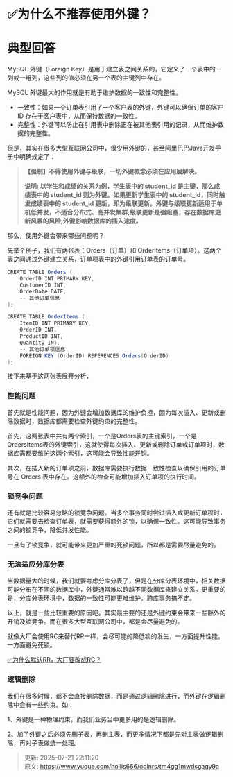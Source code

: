 # ✅为什么不推荐使用外键？

# 典型回答


MySQL 外键（Foreign Key）是用于建立表之间关系的，它定义了一个表中的一列或一组列，这些列的值必须在另一个表的主键列中存在。



MySQL 外键最大的作用就是有助于维护数据的一致性和完整性。



+ 一致性：如果一个订单表引用了一个客户表的外键，外键可以确保订单的客户 ID 存在于客户表中，从而保持数据的一致性。
+ 完整性：外键可以防止在引用表中删除正在被其他表引用的记录，从而维护数据的完整性。



但是，其实在很多大型互联网公司中，很少用外键的，甚至阿里巴巴Java开发手册中明确规定了：



> **<font style="color:rgb(99, 99, 99);">【强制】不得使用外键与级联，一切外键概念必须在应用层解决。</font>**
>
> **<font style="color:rgb(99, 99, 99);"></font>**
>
> **<font style="color:rgb(99, 99, 99);">  说明: 以学生和成绩的关系为例，学生表中的 student_id 是主键，那么成绩表中的 student_id 则为外键。如果更新学生表中的 student_id，同时触发成绩表中的 student_id 更新，即为级联更新。外键与级联更新适用于单机低并发，不适合分布式、高并发集群;级联更新是强阻塞，存在数据库更新风暴的风险;外键影响数据库的插入速度。</font>**
>



那么，使用外键会带来哪些问题呢？



先举个例子，我们有两张表：Orders（订单）和 OrderItems（订单项）。这两个表之间通过外键建立关系，订单项表中的外键引用订单表的订单号。



```java
CREATE TABLE Orders (
    OrderID INT PRIMARY KEY,
    CustomerID INT,
    OrderDate DATE,
    -- 其他订单信息
);

CREATE TABLE OrderItems (
    ItemID INT PRIMARY KEY,
    OrderID INT,
    ProductID INT,
    Quantity INT,
    -- 其他订单项信息
    FOREIGN KEY (OrderID) REFERENCES Orders(OrderID)
);
```



接下来基于这两张表展开分析，

### 性能问题


首先就是性能问题，因为外键会增加数据库的维护负担，因为每次插入、更新或删除数据时，数据库都需要检查外键约束的完整性。



首先，这两张表中共有两个索引，一个是Orders表的主键索引，一个是OrdersItems表的外键索引，这就使得每次插入、更新或删除订单或订单项时，数据库需都要维护这两个索引，这可能会导致性能开销。



其次，在插入新的订单项之前，数据库需要执行数据一致性检查以确保引用的订单号在 Orders 表中存在。这额外的检查可能增加插入订单项的执行时间。



### 锁竞争问题


还有就是比较容易忽略的锁竞争问题。当多个事务同时尝试插入或更新订单项时，它们就需要去检查订单表，就需要获得额外的锁，以确保一致性。这可能导致事务之间的锁竞争，降低并发性能。



一旦有了锁竞争，就可能带来更加严重的死锁问题，所以都是需要尽量避免的。



### 无法适应分库分表


当数据量大的时候，我们就要考虑分库分表了，但是在分库分表环境中，相关数据可能分布在不同的数据库中，外键通常难以跨越不同数据库来建立关系。更重要的是，分库分表环境中，数据的一致性可能更难维护。跨库事务搞不定。





以上，就是一些比较重要的原因吧。其实最主要的还是外键约束会带来一些额外的开销及锁竞争。而在很多大型互联网公司中，都是会尽量避免的。



就像大厂会使用RC来替代RR一样，会尽可能的降低锁的发生，一方面提升性能，一方面避免死锁。



[✅为什么默认RR，大厂要改成RC？](https://www.yuque.com/hollis666/oolnrs/moe9ws)



### 逻辑删除


我们在很多时候，都不会直接删除数据，而是通过逻辑删除进行，而外键在逻辑删除中会有一些约束。如：



1、外键是一种物理约束，而我们业务当中更多用的是逻辑删除。

2、加了外键之后必须先删子表，再删主表，而更多情况下都是先对主表做逻辑删除，再对子表做统一处理。



> 更新: 2025-07-21 22:11:20  
> 原文: <https://www.yuque.com/hollis666/oolnrs/tm4gg1mwdsgaqy9a>